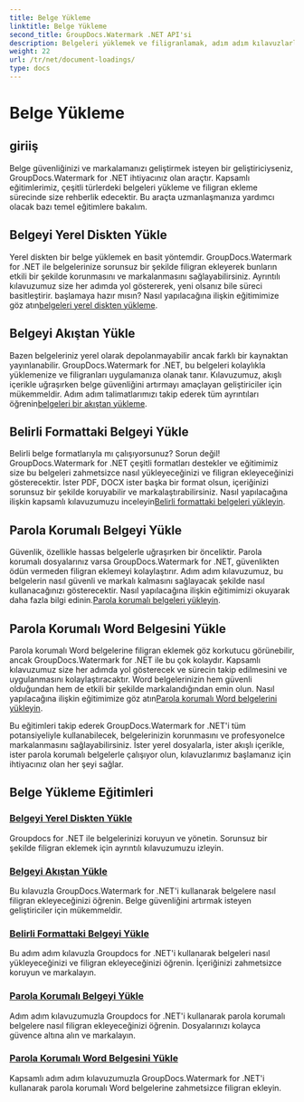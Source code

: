 ```yaml
---
title: Belge Yükleme
linktitle: Belge Yükleme
second_title: GroupDocs.Watermark .NET API'si
description: Belgeleri yüklemek ve filigranlamak, adım adım kılavuzlarla belge güvenliğini ve markalamayı sağlamak için GroupDocs.Watermark for .NET eğitimlerini keşfedin.
weight: 22
url: /tr/net/document-loadings/
type: docs
---
```

# Belge Yükleme

## giriiş
Belge güvenliğinizi ve markalamanızı geliştirmek isteyen bir geliştiriciyseniz, GroupDocs.Watermark for .NET ihtiyacınız olan araçtır. Kapsamlı eğitimlerimiz, çeşitli türlerdeki belgeleri yükleme ve filigran ekleme sürecinde size rehberlik edecektir. Bu araçta uzmanlaşmanıza yardımcı olacak bazı temel eğitimlere bakalım.

## Belgeyi Yerel Diskten Yükle
Yerel diskten bir belge yüklemek en basit yöntemdir. GroupDocs.Watermark for .NET ile belgelerinize sorunsuz bir şekilde filigran ekleyerek bunların etkili bir şekilde korunmasını ve markalanmasını sağlayabilirsiniz. Ayrıntılı kılavuzumuz size her adımda yol göstererek, yeni olsanız bile süreci basitleştirir. başlamaya hazır mısın? Nasıl yapılacağına ilişkin eğitimimize göz atın[belgeleri yerel diskten yükleme](./load-document-from-local-disk/).

## Belgeyi Akıştan Yükle
 Bazen belgeleriniz yerel olarak depolanmayabilir ancak farklı bir kaynaktan yayınlanabilir. GroupDocs.Watermark for .NET, bu belgeleri kolaylıkla yüklemenize ve filigranları uygulamanıza olanak tanır. Kılavuzumuz, akışlı içerikle uğraşırken belge güvenliğini artırmayı amaçlayan geliştiriciler için mükemmeldir. Adım adım talimatlarımızı takip ederek tüm ayrıntıları öğrenin[belgeleri bir akıştan yükleme](./load-document-from-stream/).

## Belirli Formattaki Belgeyi Yükle
Belirli belge formatlarıyla mı çalışıyorsunuz? Sorun değil! GroupDocs.Watermark for .NET çeşitli formatları destekler ve eğitimimiz size bu belgeleri zahmetsizce nasıl yükleyeceğinizi ve filigran ekleyeceğinizi gösterecektir. İster PDF, DOCX ister başka bir format olsun, içeriğinizi sorunsuz bir şekilde koruyabilir ve markalaştırabilirsiniz. Nasıl yapılacağına ilişkin kapsamlı kılavuzumuzu inceleyin[Belirli formattaki belgeleri yükleyin](./load-specific-format-document/).

## Parola Korumalı Belgeyi Yükle
 Güvenlik, özellikle hassas belgelerle uğraşırken bir önceliktir. Parola korumalı dosyalarınız varsa GroupDocs.Watermark for .NET, güvenlikten ödün vermeden filigran eklemeyi kolaylaştırır. Adım adım kılavuzumuz, bu belgelerin nasıl güvenli ve markalı kalmasını sağlayacak şekilde nasıl kullanacağınızı gösterecektir. Nasıl yapılacağına ilişkin eğitimimizi okuyarak daha fazla bilgi edinin.[Parola korumalı belgeleri yükleyin](./load-password-protected-document/).

## Parola Korumalı Word Belgesini Yükle
Parola korumalı Word belgelerine filigran eklemek göz korkutucu görünebilir, ancak GroupDocs.Watermark for .NET ile bu çok kolaydır. Kapsamlı kılavuzumuz size her adımda yol gösterecek ve sürecin takip edilmesini ve uygulanmasını kolaylaştıracaktır. Word belgelerinizin hem güvenli olduğundan hem de etkili bir şekilde markalandığından emin olun. Nasıl yapılacağına ilişkin eğitimimize göz atın[Parola korumalı Word belgelerini yükleyin](./load-password-protected-word-document/).

Bu eğitimleri takip ederek GroupDocs.Watermark for .NET'i tüm potansiyeliyle kullanabilecek, belgelerinizin korunmasını ve profesyonelce markalanmasını sağlayabilirsiniz. İster yerel dosyalarla, ister akışlı içerikle, ister parola korumalı belgelerle çalışıyor olun, kılavuzlarımız başlamanız için ihtiyacınız olan her şeyi sağlar.
## Belge Yükleme Eğitimleri
### [Belgeyi Yerel Diskten Yükle](./load-document-from-local-disk/)
Groupdocs for .NET ile belgelerinizi koruyun ve yönetin. Sorunsuz bir şekilde filigran eklemek için ayrıntılı kılavuzumuzu izleyin.
### [Belgeyi Akıştan Yükle](./load-document-from-stream/)
Bu kılavuzla GroupDocs.Watermark for .NET'i kullanarak belgelere nasıl filigran ekleyeceğinizi öğrenin. Belge güvenliğini artırmak isteyen geliştiriciler için mükemmeldir.
### [Belirli Formattaki Belgeyi Yükle](./load-specific-format-document/)
Bu adım adım kılavuzla Groupdocs for .NET'i kullanarak belgeleri nasıl yükleyeceğinizi ve filigran ekleyeceğinizi öğrenin. İçeriğinizi zahmetsizce koruyun ve markalayın.
### [Parola Korumalı Belgeyi Yükle](./load-password-protected-document/)
Adım adım kılavuzumuzla Groupdocs for .NET'i kullanarak parola korumalı belgelere nasıl filigran ekleyeceğinizi öğrenin. Dosyalarınızı kolayca güvence altına alın ve markalayın.
### [Parola Korumalı Word Belgesini Yükle](./load-password-protected-word-document/)
Kapsamlı adım adım kılavuzumuzla GroupDocs.Watermark for .NET'i kullanarak parola korumalı Word belgelerine zahmetsizce filigran ekleyin.